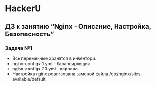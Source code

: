 # HackerU
## ДЗ к занятию “Nginx - Описание, Настройка, Безопасность”
### Задача №1

- Все переменные хранятся в инвентори.
- nginx-configs-1.yml - балансировщик
- nginx-configs-23.yml - сервера
- Настройка nginx реализована заменой файла /etc/nginx/sites-available/default
